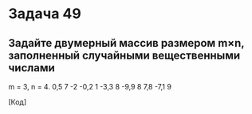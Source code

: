 # Задача 49
## Задайте двумерный массив размером m×n, заполненный случайными вещественными числами
m = 3, n = 4. 0,5 7 -2 -0,2 1 -3,3 8 -9,9 8 7,8 -7,1 9

[Код]